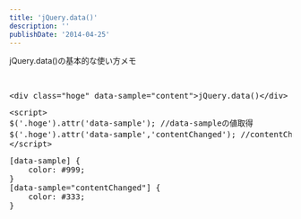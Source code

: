 ```yaml
---
title: 'jQuery.data()'
description: ''
publishDate: '2014-04-25'
---
```


<p>jQuery.data()の基本的な使い方メモ</p>
<p>&nbsp;</p>
<pre class="brush: xml; title: ; notranslate" title="">&lt;div class="hoge" data-sample="content"&gt;jQuery.data()&lt;/div&gt;
</pre>
<pre class="brush: jscript; title: ; notranslate" title="">&lt;script&gt;
$('.hoge').attr('data-sample'); //data-sampleの値取得
$('.hoge').attr('data-sample','contentChanged'); //contentChangedに書き換え
&lt;/script&gt;
</pre>
<pre class="brush: css; title: ; notranslate" title="">[data-sample] {
	color: #999;
}
[data-sample="contentChanged"] {
	color: #333;
}
</pre>


